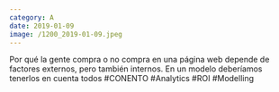 ```yaml
--- 
category: A 
date: 2019-01-09 
image: /1200_2019-01-09.jpeg 
--- 
```


Por qué la gente compra o no compra en una página web depende de factores externos, pero también internos. En un modelo deberíamos tenerlos en cuenta todos #CONENTO #Analytics #ROI #Modelling